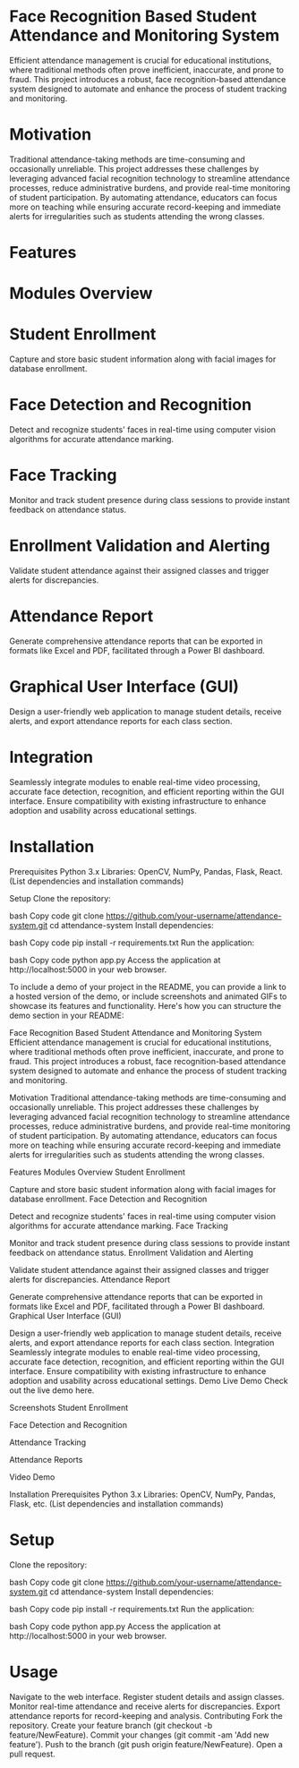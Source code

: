 # Face Recognition Based Student Attendance and Monitoring System
Efficient attendance management is crucial for educational institutions, where traditional methods often prove inefficient, inaccurate, and prone to fraud. This project introduces a robust, face recognition-based attendance system designed to automate and enhance the process of student tracking and monitoring.

# Motivation
Traditional attendance-taking methods are time-consuming and occasionally unreliable. This project addresses these challenges by leveraging advanced facial recognition technology to streamline attendance processes, reduce administrative burdens, and provide real-time monitoring of student participation. By automating attendance, educators can focus more on teaching while ensuring accurate record-keeping and immediate alerts for irregularities such as students attending the wrong classes.

# Features
# Modules Overview
# Student Enrollment
Capture and store basic student information along with facial images for database enrollment.

# Face Detection and Recognition
Detect and recognize students' faces in real-time using computer vision algorithms for accurate attendance marking.

# Face Tracking
Monitor and track student presence during class sessions to provide instant feedback on attendance status.

# Enrollment Validation and Alerting
Validate student attendance against their assigned classes and trigger alerts for discrepancies.

# Attendance Report
Generate comprehensive attendance reports that can be exported in formats like Excel and PDF, facilitated through a Power BI dashboard.

# Graphical User Interface (GUI)
Design a user-friendly web application to manage student details, receive alerts, and export attendance reports for each class section.

# Integration
Seamlessly integrate modules to enable real-time video processing, accurate face detection, recognition, and efficient reporting within the GUI interface.
Ensure compatibility with existing infrastructure to enhance adoption and usability across educational settings.

# Installation
Prerequisites
Python 3.x
Libraries: OpenCV, NumPy, Pandas, Flask, React. (List dependencies and installation commands)


Setup
Clone the repository:

bash
Copy code
git clone https://github.com/your-username/attendance-system.git
cd attendance-system
Install dependencies:

bash
Copy code
pip install -r requirements.txt
Run the application:

bash
Copy code
python app.py
Access the application at http://localhost:5000 in your web browser.


To include a demo of your project in the README, you can provide a link to a hosted version of the demo, or include screenshots and animated GIFs to showcase its features and functionality. Here's how you can structure the demo section in your README:

Face Recognition Based Student Attendance and Monitoring System
Efficient attendance management is crucial for educational institutions, where traditional methods often prove inefficient, inaccurate, and prone to fraud. This project introduces a robust, face recognition-based attendance system designed to automate and enhance the process of student tracking and monitoring.

Motivation
Traditional attendance-taking methods are time-consuming and occasionally unreliable. This project addresses these challenges by leveraging advanced facial recognition technology to streamline attendance processes, reduce administrative burdens, and provide real-time monitoring of student participation. By automating attendance, educators can focus more on teaching while ensuring accurate record-keeping and immediate alerts for irregularities such as students attending the wrong classes.

Features
Modules Overview
Student Enrollment

Capture and store basic student information along with facial images for database enrollment.
Face Detection and Recognition

Detect and recognize students' faces in real-time using computer vision algorithms for accurate attendance marking.
Face Tracking

Monitor and track student presence during class sessions to provide instant feedback on attendance status.
Enrollment Validation and Alerting

Validate student attendance against their assigned classes and trigger alerts for discrepancies.
Attendance Report

Generate comprehensive attendance reports that can be exported in formats like Excel and PDF, facilitated through a Power BI dashboard.
Graphical User Interface (GUI)

Design a user-friendly web application to manage student details, receive alerts, and export attendance reports for each class section.
Integration
Seamlessly integrate modules to enable real-time video processing, accurate face detection, recognition, and efficient reporting within the GUI interface.
Ensure compatibility with existing infrastructure to enhance adoption and usability across educational settings.
Demo
Live Demo
Check out the live demo here.

Screenshots
Student Enrollment

Face Detection and Recognition

Attendance Tracking

Attendance Reports

Video Demo

Installation
Prerequisites
Python 3.x
Libraries: OpenCV, NumPy, Pandas, Flask, etc. (List dependencies and installation commands)

# Setup
Clone the repository:

bash
Copy code
git clone https://github.com/your-username/attendance-system.git
cd attendance-system
Install dependencies:

bash
Copy code
pip install -r requirements.txt
Run the application:

bash
Copy code
python app.py
Access the application at http://localhost:5000 in your web browser.

# Usage
Navigate to the web interface.
Register student details and assign classes.
Monitor real-time attendance and receive alerts for discrepancies.
Export attendance reports for record-keeping and analysis.
Contributing
Fork the repository.
Create your feature branch (git checkout -b feature/NewFeature).
Commit your changes (git commit -am 'Add new feature').
Push to the branch (git push origin feature/NewFeature).
Open a pull request.
